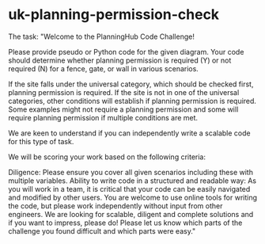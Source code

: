 # uk-planning-permission-check

The task:
"Welcome to the PlanningHub Code Challenge!

Please provide pseudo or Python code for the given diagram. Your code should determine whether planning permission is required (Y) or not required (N) for a fence, gate, or wall in various scenarios.

If the site falls under the universal category, which should be checked first, planning permission is required. If the site is not in one of the universal categories, other conditions will establish if planning permission is required. Some examples might not require a planning permission and some will require planning permission if multiple conditions are met.

We are keen to understand if you can independently write a scalable code for this type of task. 

We will be scoring your work based on the following criteria:

Diligence: Please ensure you cover all given scenarios including these with multiple variables.
Ability to write code in a structured and readable way: As you will work in a team, it is critical that your code can be easily navigated and modified by other users.
You are welcome to use online tools for writing the code, but please work independently without input from other engineers.
We are looking for scalable, diligent and complete solutions and if you want to impress, please do!
Please let us know which parts of the challenge you found difficult and which parts were easy."